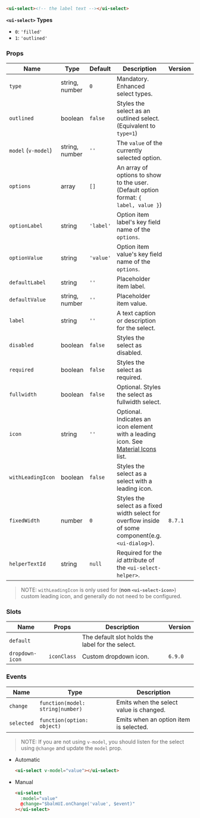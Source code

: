 ```html
<ui-select><!-- the label text --></ui-select>
```

**`<ui-select>` Types**

- `0`: `'filled'`
- `1`: `'outlined'`

### Props

| Name                | Type           | Default   | Description                                                                                          | Version |
| ------------------- | -------------- | --------- | ---------------------------------------------------------------------------------------------------- | ------- |
| `type`              | string, number | `0`       | Mandatory. Enhanced select types.                                                                    |         |
| `outlined`          | boolean        | `false`   | Styles the select as an outlined select. (Equivalent to `type=1`)                                    |         |
| `model` (`v-model`) | string, number | `''`      | The `value` of the currently selected option.                                                        |         |
| `options`           | array          | `[]`      | An array of options to show to the user. (Default option format: `{ label, value }`)                 |         |
| `optionLabel`       | string         | `'label'` | Option item label's key field name of the `options`.                                                 |         |
| `optionValue`       | string         | `'value'` | Option item value's key field name of the `options`.                                                 |         |
| `defaultLabel`      | string         | `''`      | Placeholder item label.                                                                              |         |
| `defaultValue`      | string, number | `''`      | Placeholder item value.                                                                              |         |
| `label`             | string         | `''`      | A text caption or description for the select.                                                        |         |
| `disabled`          | boolean        | `false`   | Styles the select as disabled.                                                                       |         |
| `required`          | boolean        | `false`   | Styles the select as required.                                                                       |         |
| `fullwidth`         | boolean        | `false`   | Optional. Styles the select as fullwidth select.                                                     |         |
| `icon`              | string         | `''`      | Optional. Indicates an icon element with a leading icon. See [Material Icons](/#/icons) list.        |         |
| `withLeadingIcon`   | boolean        | `false`   | Styles the select as a select with a leading icon.                                                   |         |
| `fixedWidth`        | number         | `0`       | Styles the select as a fixed width select for overflow inside of some component(e.g. `<ui-dialog>`). | `8.7.1` |
| `helperTextId`      | string         | `null`    | Required for the _id_ attribute of the `<ui-select-helper>`.                                         |         |

> NOTE: `withLeadingIcon` is only used for (**non `<ui-select-icon>`**) custom leading icon, and generally do not need to be configured.

### Slots

| Name            | Props       | Description                                      | Version |
| --------------- | ----------- | ------------------------------------------------ | ------- |
| `default`       |             | The default slot holds the label for the select. |         |
| `dropdown-icon` | `iconClass` | Custom dropdown icon.                            | `6.9.0` |

### Events

| Name       | Type                              | Description                             |
| ---------- | --------------------------------- | --------------------------------------- |
| `change`   | `function(model: string\|number)` | Emits when the select value is changed. |
| `selected` | `function(option: object)`        | Emits when an option item is selected.  |

> NOTE: If you are not using `v-model`, you should listen for the select using `@change` and update the `model` prop.

- Automatic

  ```html
  <ui-select v-model="value"></ui-select>
  ```

- Manual

  ```html
  <ui-select
    :model="value"
    @change="$balmUI.onChange('value', $event)"
  ></ui-select>
  ```
